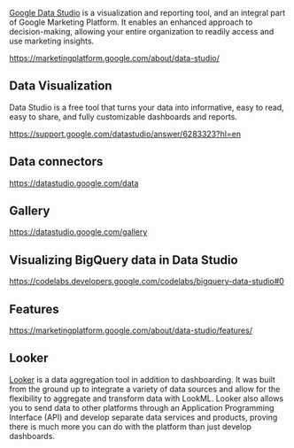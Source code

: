 [Google Data Studio](https://marketingplatform.google.com/about/) is a visualization and reporting tool, and an integral part of Google Marketing Platform. It enables an enhanced approach to decision-making, allowing your entire organization to readily access and use marketing insights.

https://marketingplatform.google.com/about/data-studio/

## Data Visualization

Data Studio is a free tool that turns your data into informative, easy to read, easy to share, and fully customizable dashboards and reports. 

https://support.google.com/datastudio/answer/6283323?hl=en


## Data connectors

https://datastudio.google.com/data

## Gallery

https://datastudio.google.com/gallery


## Visualizing BigQuery data in Data Studio

https://codelabs.developers.google.com/codelabs/bigquery-data-studio#0

## Features

https://marketingplatform.google.com/about/data-studio/features/

## Looker

[Looker](Looker) is a data aggregation tool in addition to dashboarding. It was built from the ground up to integrate a variety of data sources and allow for the flexibility to aggregate and transform data with LookML. Looker also allows you to send data to other platforms through an Application Programming Interface (API) and develop separate data services and products, proving there is much more you can do with the platform than just develop dashboards.
